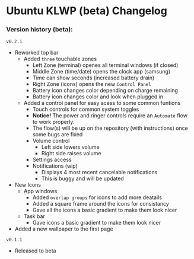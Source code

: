 # Ubuntu KLWP (beta) Changelog

### Version history (beta):

`v0.2.1`
  * Reworked top bar
    * Added `three` touchable zones
      * Left Zone (terminal) openes all terminal windows (if closed)
      * Middle Zone (time/date) opens the clock app (samsung)
       * Time can show seconds (increased battery drain)
      * Right Zone (icons) opens the new `Control Panel`
       * Battery icon changes color depending on charge remaining 
       * Battery icon changes color and look when plugged in
    * Added a control panel for easy acess to some common funtions
      * Touch controls for common system toggles
       * **Notice!** The power and ringer controls require an `Automate` flow to work properly.
       * The flow(s) will be up on the repository (with instructions) once some bugs are fixed
      * Volume control
        * Left side lowers volume
        * Right side raises volume
      * Settings access 
      * Notifications (wip)
        * Displays 4 most recent cancelable notifications
        * This is buggy and will be updated
  * New Icons
    * App windows
      * Added `overlap groups` for icons to add more deatails 
      * Added a square frame around the icons for consistancy 
      * Gave all the icons a basic gradient to make them look nicer
    * Task bar
      * Gave icons a basic gradient to make them look nicer
  * Added a new wallpaper to the first page
    
`v0.1.1`
  * Released to beta
